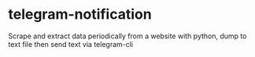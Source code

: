 # telegram-notification
Scrape and extract data periodically from a website with python, dump to text file then send text via telegram-cli
